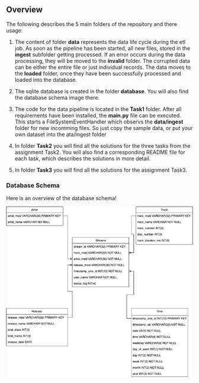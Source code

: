 ## Overview
The following describes the 5 main folders of the repository and there usage:

1. The content of folder **data** represents the data life cycle during the etl job. 
As soon as the pipeline has been started, all new files, stored in the **ingest** subfolder getting processed. If an error occurs during the data processing, they will be moved to the **invalid** folder. The corrupted data can be either the entire file or just individual records. The data moves to the **loaded** folder, once they have been successfully processed and loaded into the database.

2. The sqlite database is created in the folder **database**. You will also find the database schema image there.

3. The code for the data pipeline is located in the **Task1** folder. After all requirements have been installed, the **main.py** file can be executed. This starts a FileSystemEventHandler which observs the **data/ingest** folder for new incomming files. So just copy the sample data, or put your own dataset into the ata/ingest folder

4. In folder **Task2** you will find all the solutions for the three tasks from the assignment Task2. You will also find a corresponding README file for each task, which describes the solutions in more detail.

5. In folder **Task3** you will find all the solutions for the assignment Task3.


### Database Schema
Here is an overview of the database schema! 

![Logo](https://github.com/SwiftJimmy/spotify_challenge/blob/main/database/db_schema.jpg)
